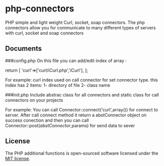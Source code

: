 # php-connectors
PHP simple and light weight Curl, socket, soap connectors.
The php connectors allow you for communicate to many different types of servers with curl, socket and soap connectors

## Documents

###config.php
On this file you can add/edit index of array : 

return [
    'curl'=>['curl/iCurl.php','iCurl'],
];

For example:
curl index used on call connector for set connector type. this index has 2 items: 1- directory of file 2- class name

###init.php
Include abstrac class for all connectors and static class for call connectors on your projects

For example:
You can call Connector::connect('curl',array()) for connect to server. 
After call connect method it return a abstConnector object on success conection and then you can call Connector::post($abstConnector,$params) for send data to sever


## License

The PHP additional functions is open-sourced software licensed under the [MIT license](http://opensource.org/licenses/MIT).
